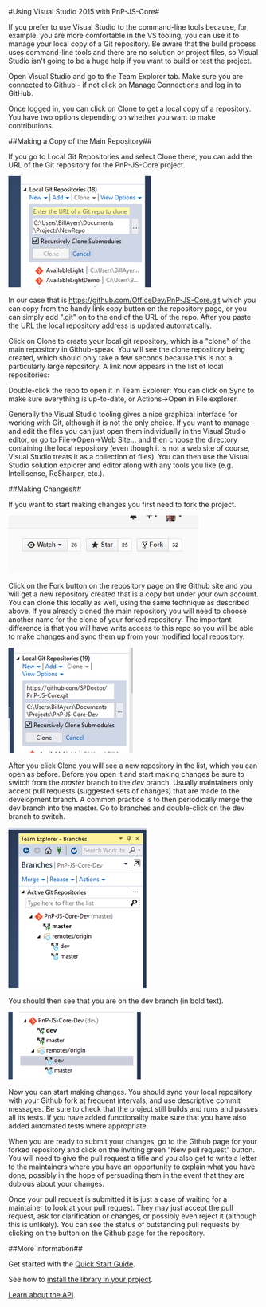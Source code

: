#Using Visual Studio 2015 with PnP-JS-Core#

If you prefer to use Visual Studio to the command-line tools because, for example, you are more comfortable in the VS tooling, you can use it to manage your local copy of a Git repository. Be aware that the build process uses command-line tools and there are no solution or project files, so Visual Studio isn't going to be a huge help if you want to build or test the project.

Open Visual Studio and go to the Team Explorer tab. Make sure you are connected to Github - if not click on Manage Connections and log in to GitHub.

Once logged in, you can click on Clone to get a local copy of a repository. You have two options depending on whether you want to make contributions. 


##Making a Copy of the Main Repository##

If you go to Local Git Repositories and select Clone there, you can add the URL of the Git repository for the PnP-JS-Core project. 

![Cloning the Git Repository](images/clone-repo.png)

In our case that is https://github.com/OfficeDev/PnP-JS-Core.git which you can copy from the handy link copy button on the repository page, or you can simply add ".git" on to the end of the URL of the repo. After you paste the URL the local repository address is updated automatically.

Click on Clone to create your local git repository, which is a "clone" of the main repository in Github-speak. You will see the clone repository being created, which should only take a few seconds because this is not a particularly large repository. A link now appears in the list of local repositories:

Double-click the repo to open it in Team Explorer: You can click on Sync to make sure everything is up-to-date, or Actions->Open in File explorer. 

Generally the Visual Studio tooling gives a nice graphical interface for working with Git, although it is not the only choice. If you want to manage and edit the files you can just open them individually in the Visual Studio editor, or go to File->Open->Web Site… and then choose the directory containing the local repository (even though it is not a web site of course, Visual Studio treats it as a collection of files). You can then use the Visual Studio solution explorer and editor along with any tools you like (e.g. Intellisense, ReSharper, etc.).


##Making Changes##

If you want to start making changes you first need to fork the project.

![Forking the Git Repository](images/fork-button.png)

Click on the Fork button on the repository page on the Github site and you will get a new repository created that is a copy but under your own account. You can clone this locally as well, using the same technique as described above. If you already cloned the main repository you will need to choose another name for the clone of your forked repository. The important difference is that you will have write access to this repo so you will be able to make changes and sync them up from your modified local repository.

![Adding a local clone of a forked repository](images/clone-of-fork.png)

After you click Clone you will see a new repository in the list, which you can open as before. Before you open it and start making changes be sure to switch from the *master* branch to the *dev* branch. Usually maintainers only accept pull requests (suggested sets of changes) that are made to the development branch. A common practice is to then periodically merge the dev branch into the master. Go to branches and double-click on the dev branch to switch.

![Switching branches](images/master-branch.png)

You should then see that you are on the dev branch (in bold text).

![Switching branches](images/master-to-dev.png)

Now you can start making changes. You should sync your local repository with your Github fork at frequent intervals, and use descriptive commit messages. Be sure to check that the project still builds and runs and passes all its tests. If you have added functionality make sure that you have also added automated tests where appropriate.

When you are ready to submit your changes, go to the Github page for your forked repository and click on the inviting green "New pull request" button. You will need to give the pull request a title and you also get to write a letter to the maintainers where you have an opportunity to explain what you have done, possibly in the hope of persuading them in the event that they are dubious about your changes.

Once your pull request is submitted it is just a case of waiting for a maintainer to look at your pull request. They may just accept the pull request, ask for clarification or changes, or possibly even reject it (although this is unlikely). You can see the status of outstanding pull requests by clicking on the button on the Github page for the repository.

##More Information##

Get started with the [Quick Start Guide](getting-started.md).

See how to [install the library in your project](getpnp.md).

[Learn about the API](api/readme.md).
